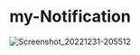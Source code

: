 # my-Notification

![Screenshot_20221231-205512](https://user-images.githubusercontent.com/82153699/210142458-248e5e29-85a7-4104-92ce-94f505e388b9.png)
